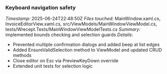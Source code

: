 ### Keyboard navigation safety
*Timestamp:* 2025-06-24T22:48:50Z
*Files touched:* MainWindow.xaml.cs, InvoiceEditorView.xaml.cs, src/ViewModels/MainWindowViewModel.cs, tests/Wrecept.Tests/MainWindowViewModelTests.cs
*Summary:* implemented bounds checking and selection guards
*Details:*
- Prevented multiple confirmation dialogs and added beep at list edges
- Added EnsureValidSelection method to ViewModel and updated CRUD methods
- Close editor on Esc via PreviewKeyDown override
- Extended unit tests for selection logic
